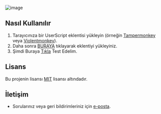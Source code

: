 ![image](https://github.com/Thionte/SteamKur/assets/152929892/d8daee32-0adb-4488-a4ac-6babc983d08a)

## Nasıl Kullanılır

1. Tarayıcınıza bir UserScript eklentisi yükleyin (örneğin [Tampermonkey](https://www.tampermonkey.net/) veya [Violentmonkey](https://violentmonkey.github.io/)).
2. Daha sonra [BURAYA](https://raw.githubusercontent.com/Thionte/SteamKur/main/steamkur.user.js) tıklayarak eklentiyi yükleyiniz.
3. Şimdi Buraya [Tıkla](https://store.steampowered.com/app/2303350/Sticky_Business/) Test Edelim.

## Lisans

Bu projenin lisansı [MIT](LICENSE) lisansı altındadır.

## İletişim

- Sorularınız veya geri bildirimleriniz için [e-posta](mailto:thionte@proton.me).
